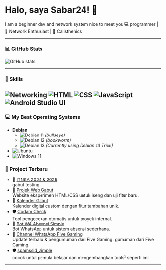 # Halo, saya Sabar24! 👋
 I am a beginner dev and network system nice to meet you
💻 programmer | 📡 Network Enthusiast | 🤸 Calisthenics

---

### 📊 GitHub Stats
![GitHub stats](https://github-readme-stats.vercel.app/api?username=Sabar24&show_icons=true&theme=tokyonight)

---
### 🚀 Skills

![Networking](https://img.shields.io/badge/Networking-0078D4?logo=cisco&logoColor=white)
![HTML](https://img.shields.io/badge/HTML-E34F26?logo=html5&logoColor=white)
![CSS](https://img.shields.io/badge/CSS-1572B6?logo=css3&logoColor=white)
![JavaScript](https://img.shields.io/badge/JavaScript-F7DF1E?logo=javascript&logoColor=black)
![Android Studio UI](https://img.shields.io/badge/Android%20Studio-3DDC84?logo=android&logoColor=white)
---
### 💻 My Best Operating Systems

- **Debian**
  - ![Debian 11](https://img.shields.io/badge/Debian-11-blue) _(bullseye)_
  - ![Debian 12](https://img.shields.io/badge/Debian-12-blue)
_(bookworm)_
  - ![Debian 13](https://img.shields.io/badge/Debian-13-blue) _(Currently using Debian 13 Trixi!)_
- ![Ubuntu](https://img.shields.io/badge/Ubuntu-Latest-orange)
- ![Windows 11](https://img.shields.io/badge/Windows-11-lightblue)
### 📂 Project Terbaru
- 🎯 [ITNSA  2024 & 2025](#)  
  gabut testing 
- 🔐 [Projek Web Gabut](https://github.com/fivegaming24/fivegaming24.github.io)  
  Website eksperimen HTML/CSS untuk iseng dan uji fitur baru.
- 📅 [Kalender Gabut](https://github.com/fivegaming24/Kalender)  
  Kalender digital custom dengan fitur tambahan unik.
- 🛡 [Codam Check](https://github.com/Sabar24/Codam.chek)  
  Tool pengecekan otomatis untuk proyek internal.
- 🤖 [Bot WA Absensi Simple](https://github.com/Sabar24/bot-absensi-simple)  
  Bot WhatsApp untuk sistem absensi sederhana.
- 📢 [Channel WhatsApp Five Gaming](https://whatsapp.com/channel/0029Vajwi2y6mYPFkhGWfV2f)  
  Update terbaru & pengumuman dari Five Gaming.
gumuman dari Five Gaming.
- 🛡 [spamssid_aimple](https://github.com/Sabar24/Spamssid_simple)  
  cocok untul pemula belajar dan mengembangkan tools² seperti imi

---
